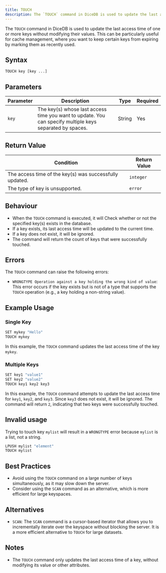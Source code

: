 ```yaml
---
title: TOUCH
description: The `TOUCH` command in DiceDB is used to update the last access time of one or more keys without modifying their values. This can be particularly useful for cache management, where you want to keep certain keys from expiring by marking them as recently used.
---
```


The `TOUCH` command in DiceDB is used to update the last access time of one or more keys without modifying their values. This can be particularly useful for cache management, where you want to keep certain keys from expiring by marking them as recently used.

## Syntax

```bash
TOUCH key [key ...]
```

## Parameters

| Parameter | Description                                                                                              | Type   | Required |
| --------- | -------------------------------------------------------------------------------------------------------- | ------ | -------- |
| `key`     | The key(s) whose last access time you want to update. You can specify multiple keys separated by spaces. | String | Yes      |

## Return Value

| Condition                                               | Return Value |
| ------------------------------------------------------- | ------------ |
| The access time of the key(s) was successfully updated. | `integer`    |
| The type of key is unsupported.                         | `error`      |

## Behaviour

- When the `TOUCH` command is executed, it will Check whether or not the specified key(s) exists in the database.
- If a key exists, its last access time will be updated to the current time.
- If a key does not exist, it will be ignored.
- The command will return the count of keys that were successfully touched.

## Errors

The `TOUCH` command can raise the following errors:

- `WRONGTYPE Operation against a key holding the wrong kind of value`: This error occurs if the key exists but is not of a type that supports the `TOUCH` operation (e.g., a key holding a non-string value).

## Example Usage

### Single Key

```bash
SET mykey "Hello"
TOUCH mykey
```

In this example, the `TOUCH` command updates the last access time of the key `mykey`.

### Multiple Keys

```bash
SET key1 "value1"
SET key2 "value2"
TOUCH key1 key2 key3
```

In this example, the `TOUCH` command attempts to update the last access time for `key1`, `key2`, and `key3`. Since `key3` does not exist, it will be ignored. The command will return `2`, indicating that two keys were successfully touched.

## Invalid usage

Trying to touch key `mylist` will result in a `WRONGTYPE` error because `mylist` is a list, not a string.

```bash
LPUSH mylist "element"
TOUCH mylist
```

## Best Practices

- Avoid using the `TOUCH` command on a large number of keys simultaneously, as it may slow down the server.
- Consider using the `SCAN` command as an alternative, which is more efficient for large keyspaces.

## Alternatives

- `SCAN`: The `SCAN` command is a cursor-based iterator that allows you to incrementally iterate over the keyspace without blocking the server. It is a more efficient alternative to `TOUCH` for large datasets.

## Notes

- The `TOUCH` command only updates the last access time of a key, without modifying its value or other attributes.
